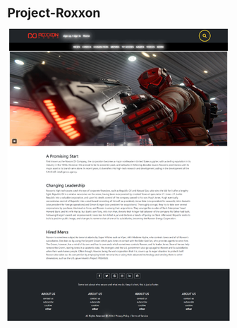 # Project-Roxxon

![main page screen](https://github.com/Babak-Chalacki/Project-Roxxon/blob/d822b72f6152355cd951352aa995513707e7e33e/Screen-Mainpage.png)
